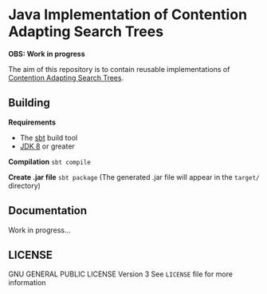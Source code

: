 Java Implementation of Contention Adapting Search Trees 
=======================================================
**OBS: Work in progress**

The aim of this repository is to contain reusable implementations of [Contention Adapting Search Trees](http://www.it.uu.se/research/group/languages/software/ca_tree).

Building
--------
**Requirements**
* The [sbt](http://www.scala-sbt.org/) build tool
* [JDK 8](http://www.oracle.com/technetwork/java/javase/downloads/jdk8-downloads-2133151.html) or greater

**Compilation**
`sbt compile`

**Create .jar file**
`sbt package`
(The generated .jar file will appear in the `target/` directory)

Documentation
-------------
Work in progress...


LICENSE
-------
GNU GENERAL PUBLIC LICENSE Version 3
See `LICENSE` file for more information 
